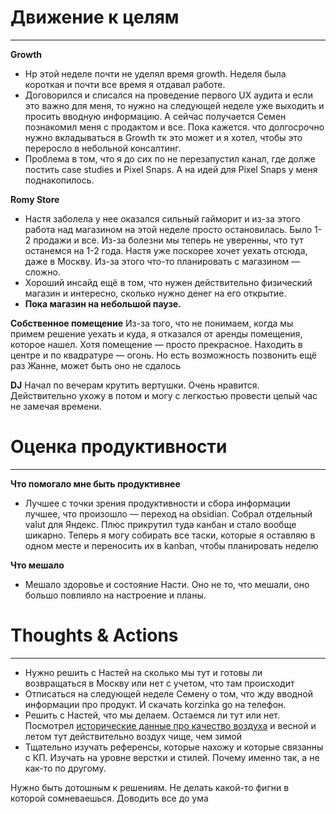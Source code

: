 # Движение к целям
---
**Growth**
- Нр этой неделе почти не уделял время growth. Неделя была короткая и почти все время я отдавал работе. 
- Договорился и списался на проведение первого UX аудита и если это важно для меня, то нужно на следующей неделе уже выходить и просить вводную информацию. А сейчас получается Семен познакомил меня с продактом и все. Пока кажется. что долгосрочно нужно вкладываться в Growth тк это может и я хотел, чтобы это переросло в небольной консалтинг. 
- Проблема в том, что я до сих по не перезапустил канал, где долже постить case studies и Pixel Snaps. А на идей для Pixel Snaps у меня поднакопилось. 

**Romy Store**
- Настя заболела у нее оказался сильный гайморит и из-за этого работа над магазином на этой неделе просто остановилась. Было 1-2 продажи и все. Из-за болезни мы теперь не уверенны, что тут останемся на 1-2 года. Настя уже поскорее хочет уехать отсюда, даже в Москву. Из-за этого что-то планировать с магазином — сложно. 
- Хороший инсайд ещё в том, что нужен действительно физический магазин и интересно, сколько нужно денег на его открытие. 
- **Пока магазин на небольшой паузе.**

**Собственное помещение**
Из-за того, что не понимаем, когда мы примем решение уехать и куда, я отказался от аренды помещения, которое нашел. Хотя помещение — просто прекрасное. Находить в центре и по квадратуре — огонь. Но есть возможность позвонить ещё раз Жанне, может быть оно не сдалось

**DJ**
Начал по вечерам крутить вертушки. Очень нравится. Действительно ухожу в потом и могу с легкостью провести целый час не замечая времени. 

# Оценка продуктивности
---
**Что помогало мне быть продуктивнее**
- Лучшее с точки зрения продуктивности и сбора информации лучшее, что произошло — переход на obsidian. Собрал отдельный valut для Яндекс. Плюс прикрутил туда канбан и стало вообще шикарно. Теперь я могу собирать все таски, которые я оставляю в одном месте и переносить их в kanban, чтобы планировать неделю

**Что мешало**
- Мешало здоровье и состояние Насти. Оно не то, что мешали, оно большо повлияло на настроение и планы. 



# Thoughts & Actions
---
- Нужно решить с Настей на сколько мы тут и готовы ли возвращаться в Москву или нет с учетом, что там происходит
- Отписаться на следующей неделе Семену о том, что жду вводной информации про продукт. И скачать korzinka go на телефон. 
- Решить с Настей, что мы делаем. Остаемся ли тут или нет. Посмотрел [исторические данные про качество воздуха](https://www.aqi.in/dashboard/uzbekistan/toshkent/tashkent) и весной и летом тут действительно воздух чище, чем зимой
- Тщательно изучать референсы, которые нахожу и которые связанны с КП. Изучать на уровне верстки и стилей. Почему именно так, а не как-то по другому.

Нужно быть дотошным к решениям. Не делать какой-то фигни в которой сомневаешься. Доводить все до ума